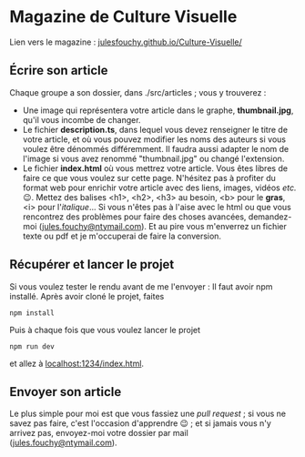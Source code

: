 # Magazine de Culture Visuelle

Lien vers le magazine : [julesfouchy.github.io/Culture-Visuelle/](https://julesfouchy.github.io/Culture-Visuelle/)

## Écrire son article

Chaque groupe a son dossier, dans ./src/articles ; vous y trouverez :
  - Une image qui représentera votre article dans le graphe, **thumbnail.jpg**, qu'il vous incombe de changer.
  - Le fichier **description.ts**, dans lequel vous devez renseigner le titre de votre article, et où vous pouvez modifier les noms des auteurs si vous voulez être dénommés différemment. Il faudra aussi adapter le nom de l'image si vous avez renommé "thumbnail.jpg" ou changé l'extension.
  - Le fichier **index.html** où vous mettrez votre article. Vous êtes libres de faire ce que vous voulez sur cette page. N'hésitez pas à profiter du format web pour enrichir votre article avec des liens, images, vidéos *etc.* :wink:. Mettez des balises \<h1\>, \<h2>, \<h3> au besoin, \<b> pour le **gras**, \<i> pour l'*italique*... Si vous n'êtes pas à l'aise avec le html ou que vous rencontrez des problèmes pour faire des choses avancées, demandez-moi (jules.fouchy@ntymail.com). Et au pire vous m'enverrez un fichier texte ou pdf et je m'occuperai de faire la conversion.

## Récupérer et lancer le projet

Si vous voulez tester le rendu avant de me l'envoyer :
Il faut avoir npm installé. Après avoir cloné le projet, faites

```
npm install
```

Puis à chaque fois que vous voulez lancer le projet

```
npm run dev
```

et allez à [localhost:1234/index.html](http://localhost:1234/index.html).
  
## Envoyer son article

Le plus simple pour moi est que vous fassiez une *pull request* ; si vous ne savez pas faire, c'est l'occasion d'apprendre :wink: ; et si jamais vous n'y arrivez pas, envoyez-moi votre dossier par mail (jules.fouchy@ntymail.com).
